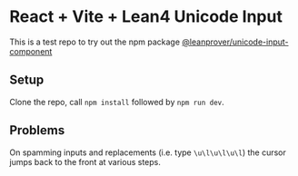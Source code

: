 # React + Vite + Lean4 Unicode Input

This is a test repo to try out the npm package [@leanprover/unicode-input-component](https://www.npmjs.com/package/@leanprover/unicode-input-component)

## Setup
Clone the repo, call `npm install` followed by `npm run dev`.

## Problems

On spamming inputs and replacements (i.e. type `\u\l\u\l\u\l`) the cursor jumps back to the front at various steps.
